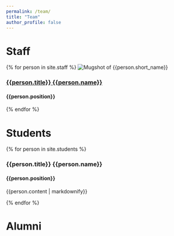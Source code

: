 ```yaml
---
permalink: /team/
title: "Team"
author_profile: false
---
```


# Staff

{% for person in site.staff %}
  ![Mugshot of {{person.short_name}}]({{person.image_file}})
  <h3> <a href = "{{site.url}}{{site.baseurl}}{{person.url}}"> {{person.title}} {{person.name}} </a> </h3>
  <h4> {{person.position}} </h4>
  
{% endfor %}

# Students

{% for person in site.students %}
  <h3> {{person.title}} {{person.name}} </h3>
  <h4> {{person.position}} </h4>
  <p> {{person.content | markdownify}} </p>
  
  
{% endfor %}

# Alumni